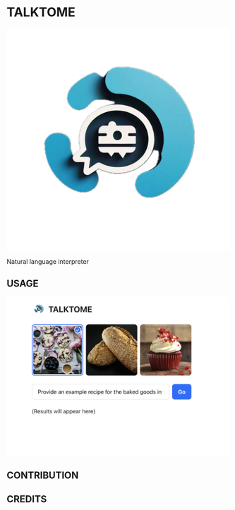 # TALKTOME

![alt text](<received_1973056359800710 Background Removed.png>)


Natural language interpreter

## USAGE

![alt text](image.png)

## CONTRIBUTION

## CREDITS

